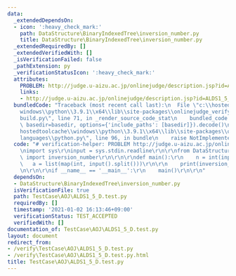 ```yaml
---
data:
  _extendedDependsOn:
  - icon: ':heavy_check_mark:'
    path: DataStructure\BinaryIndexedTree\inversion_number.py
    title: DataStructure\BinaryIndexedTree\inversion_number.py
  _extendedRequiredBy: []
  _extendedVerifiedWith: []
  _isVerificationFailed: false
  _pathExtension: py
  _verificationStatusIcon: ':heavy_check_mark:'
  attributes:
    PROBLEM: http://judge.u-aizu.ac.jp/onlinejudge/description.jsp?id=ALDS1_5_D
    links:
    - http://judge.u-aizu.ac.jp/onlinejudge/description.jsp?id=ALDS1_5_D
  bundledCode: "Traceback (most recent call last):\n  File \"c:\\hostedtoolcache\\\
    windows\\python\\3.9.1\\x64\\lib\\site-packages\\onlinejudge_verify\\documentation\\\
    build.py\", line 71, in _render_source_code_stat\n    bundled_code = language.bundle(stat.path,\
    \ basedir=basedir, options={'include_paths': [basedir]}).decode()\n  File \"c:\\\
    hostedtoolcache\\windows\\python\\3.9.1\\x64\\lib\\site-packages\\onlinejudge_verify\\\
    languages\\python.py\", line 96, in bundle\n    raise NotImplementedError\nNotImplementedError\n"
  code: "# verification-helper: PROBLEM http://judge.u-aizu.ac.jp/onlinejudge/description.jsp?id=ALDS1_5_D\r\
    \nimport sys\r\ninput = sys.stdin.readline\r\n\r\nfrom DataStructure.BinaryIndexedTree.inversion_number\
    \ import inversion_number\r\n\r\n\r\ndef main():\r\n    n = int(input())\r\n \
    \   a = list(map(int, input().split()))\r\n\r\n    print(inversion_number(a))\r\
    \n\r\n\r\nif __name__ == '__main__':\r\n    main()\r\n\r\n"
  dependsOn:
  - DataStructure\BinaryIndexedTree\inversion_number.py
  isVerificationFile: true
  path: TestCase\AOJ\ALDS1_5_D.test.py
  requiredBy: []
  timestamp: '2021-01-02 16:13:46+09:00'
  verificationStatus: TEST_ACCEPTED
  verifiedWith: []
documentation_of: TestCase\AOJ\ALDS1_5_D.test.py
layout: document
redirect_from:
- /verify\TestCase\AOJ\ALDS1_5_D.test.py
- /verify\TestCase\AOJ\ALDS1_5_D.test.py.html
title: TestCase\AOJ\ALDS1_5_D.test.py
---
```

